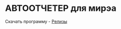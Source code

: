 # АВТООТЧЕТЕР для мирэа

Скачать программу - [Релизы](https://github.com/mentoster/AutoReport/releases)
